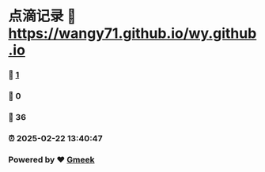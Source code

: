 # 点滴记录 :link: https://wangy71.github.io/wy.github.io 
### :page_facing_up: [1](https://wangy71.github.io/wy.github.io/tag.html) 
### :speech_balloon: 0 
### :hibiscus: 36 
### :alarm_clock: 2025-02-22 13:40:47 
### Powered by :heart: [Gmeek](https://github.com/Meekdai/Gmeek)
